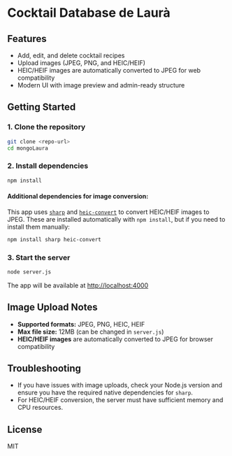 # Cocktail Database de Laurà

## Features

- Add, edit, and delete cocktail recipes
- Upload images (JPEG, PNG, and HEIC/HEIF)
- HEIC/HEIF images are automatically converted to JPEG for web compatibility
- Modern UI with image preview and admin-ready structure

## Getting Started

### 1. Clone the repository

```bash
git clone <repo-url>
cd mongoLaura
```

### 2. Install dependencies

```bash
npm install
```

#### Additional dependencies for image conversion:

This app uses [`sharp`](https://www.npmjs.com/package/sharp) and [`heic-convert`](https://www.npmjs.com/package/heic-convert) to convert HEIC/HEIF images to JPEG. These are installed automatically with `npm install`, but if you need to install them manually:

```bash
npm install sharp heic-convert
```

### 3. Start the server

```bash
node server.js
```

The app will be available at [http://localhost:4000](http://localhost:4000)

## Image Upload Notes

- **Supported formats:** JPEG, PNG, HEIC, HEIF
- **Max file size:** 12MB (can be changed in `server.js`)
- **HEIC/HEIF images** are automatically converted to JPEG for browser compatibility

## Troubleshooting

- If you have issues with image uploads, check your Node.js version and ensure you have the required native dependencies for `sharp`.
- For HEIC/HEIF conversion, the server must have sufficient memory and CPU resources.

## License

MIT
